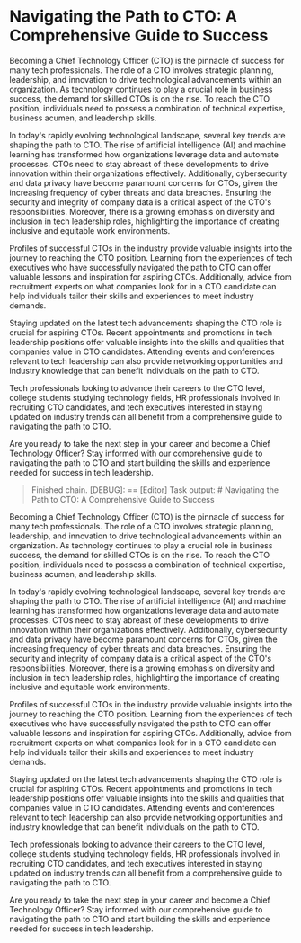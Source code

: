 # Navigating the Path to CTO: A Comprehensive Guide to Success

Becoming a Chief Technology Officer (CTO) is the pinnacle of success for many tech professionals. The role of a CTO involves strategic planning, leadership, and innovation to drive technological advancements within an organization. As technology continues to play a crucial role in business success, the demand for skilled CTOs is on the rise. To reach the CTO position, individuals need to possess a combination of technical expertise, business acumen, and leadership skills.

In today's rapidly evolving technological landscape, several key trends are shaping the path to CTO. The rise of artificial intelligence (AI) and machine learning has transformed how organizations leverage data and automate processes. CTOs need to stay abreast of these developments to drive innovation within their organizations effectively. Additionally, cybersecurity and data privacy have become paramount concerns for CTOs, given the increasing frequency of cyber threats and data breaches. Ensuring the security and integrity of company data is a critical aspect of the CTO's responsibilities. Moreover, there is a growing emphasis on diversity and inclusion in tech leadership roles, highlighting the importance of creating inclusive and equitable work environments.

Profiles of successful CTOs in the industry provide valuable insights into the journey to reaching the CTO position. Learning from the experiences of tech executives who have successfully navigated the path to CTO can offer valuable lessons and inspiration for aspiring CTOs. Additionally, advice from recruitment experts on what companies look for in a CTO candidate can help individuals tailor their skills and experiences to meet industry demands.

Staying updated on the latest tech advancements shaping the CTO role is crucial for aspiring CTOs. Recent appointments and promotions in tech leadership positions offer valuable insights into the skills and qualities that companies value in CTO candidates. Attending events and conferences relevant to tech leadership can also provide networking opportunities and industry knowledge that can benefit individuals on the path to CTO.

Tech professionals looking to advance their careers to the CTO level, college students studying technology fields, HR professionals involved in recruiting CTO candidates, and tech executives interested in staying updated on industry trends can all benefit from a comprehensive guide to navigating the path to CTO.

Are you ready to take the next step in your career and become a Chief Technology Officer? Stay informed with our comprehensive guide to navigating the path to CTO and start building the skills and experience needed for success in tech leadership.

> Finished chain.
 [DEBUG]: == [Editor] Task output: # Navigating the Path to CTO: A Comprehensive Guide to Success

Becoming a Chief Technology Officer (CTO) is the pinnacle of success for many tech professionals. The role of a CTO involves strategic planning, leadership, and innovation to drive technological advancements within an organization. As technology continues to play a crucial role in business success, the demand for skilled CTOs is on the rise. To reach the CTO position, individuals need to possess a combination of technical expertise, business acumen, and leadership skills.

In today's rapidly evolving technological landscape, several key trends are shaping the path to CTO. The rise of artificial intelligence (AI) and machine learning has transformed how organizations leverage data and automate processes. CTOs need to stay abreast of these developments to drive innovation within their organizations effectively. Additionally, cybersecurity and data privacy have become paramount concerns for CTOs, given the increasing frequency of cyber threats and data breaches. Ensuring the security and integrity of company data is a critical aspect of the CTO's responsibilities. Moreover, there is a growing emphasis on diversity and inclusion in tech leadership roles, highlighting the importance of creating inclusive and equitable work environments.

Profiles of successful CTOs in the industry provide valuable insights into the journey to reaching the CTO position. Learning from the experiences of tech executives who have successfully navigated the path to CTO can offer valuable lessons and inspiration for aspiring CTOs. Additionally, advice from recruitment experts on what companies look for in a CTO candidate can help individuals tailor their skills and experiences to meet industry demands.

Staying updated on the latest tech advancements shaping the CTO role is crucial for aspiring CTOs. Recent appointments and promotions in tech leadership positions offer valuable insights into the skills and qualities that companies value in CTO candidates. Attending events and conferences relevant to tech leadership can also provide networking opportunities and industry knowledge that can benefit individuals on the path to CTO.

Tech professionals looking to advance their careers to the CTO level, college students studying technology fields, HR professionals involved in recruiting CTO candidates, and tech executives interested in staying updated on industry trends can all benefit from a comprehensive guide to navigating the path to CTO.

Are you ready to take the next step in your career and become a Chief Technology Officer? Stay informed with our comprehensive guide to navigating the path to CTO and start building the skills and experience needed for success in tech leadership.
